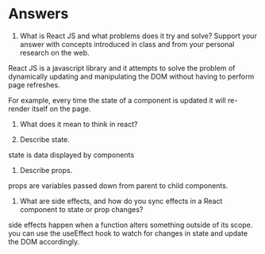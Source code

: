 # Answers

1. What is React JS and what problems does it try and solve? Support your answer with concepts introduced in class and from your personal research on the web.

React JS is a javascript library and it attempts to solve the problem of dynamically updating and manipulating the DOM without having to perform page refreshes.

For example, every time the state of a component is updated it will re-render itself on the page.

1. What does it mean to think in react?

1. Describe state.

state is data displayed by components

1. Describe props.

props are variables passed down from parent to child components.

1. What are side effects, and how do you sync effects in a React component to state or prop changes?

side effects happen when a function alters something outside of its scope. you can use the useEffect hook to watch for changes in state and update the DOM accordingly.